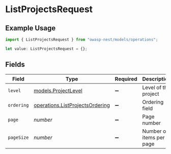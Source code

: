 # ListProjectsRequest

## Example Usage

```typescript
import { ListProjectsRequest } from "owasp-nest/models/operations";

let value: ListProjectsRequest = {};
```

## Fields

| Field                                                                              | Type                                                                               | Required                                                                           | Description                                                                        |
| ---------------------------------------------------------------------------------- | ---------------------------------------------------------------------------------- | ---------------------------------------------------------------------------------- | ---------------------------------------------------------------------------------- |
| `level`                                                                            | [models.ProjectLevel](../../models/projectlevel.md)                                | :heavy_minus_sign:                                                                 | Level of the project                                                               |
| `ordering`                                                                         | [operations.ListProjectsOrdering](../../models/operations/listprojectsordering.md) | :heavy_minus_sign:                                                                 | Ordering field                                                                     |
| `page`                                                                             | *number*                                                                           | :heavy_minus_sign:                                                                 | Page number                                                                        |
| `pageSize`                                                                         | *number*                                                                           | :heavy_minus_sign:                                                                 | Number of items per page                                                           |